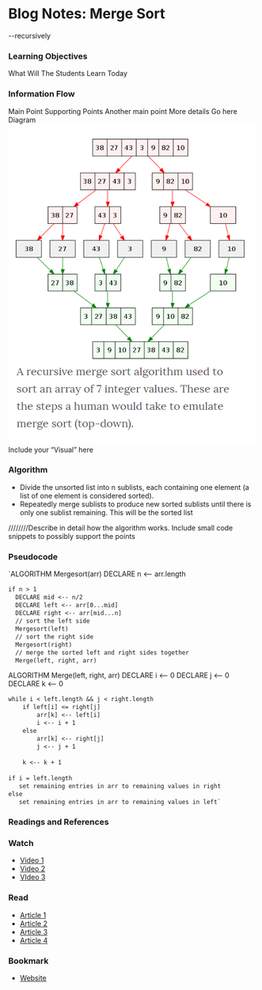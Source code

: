 # Blog Notes: Merge Sort



--recursively

### Learning Objectives
What
Will
The
Students
Learn
Today

### Information Flow
Main Point
Supporting Points
Another main point
More details
Go here
Diagram
![Merge Sort](./image/mergeSort.png)
Include your “Visual” here

### Algorithm

* Divide the unsorted list into n sublists, each containing one element (a list of one element is considered sorted).
* Repeatedly merge sublists to produce new sorted sublists until there is only one sublist remaining. This will be the sorted list

////////Describe in detail how the algorithm works. Include small code snippets to possibly support the points

### Pseudocode
`ALGORITHM Mergesort(arr)
    DECLARE n <-- arr.length
           
    if n > 1
      DECLARE mid <-- n/2
      DECLARE left <-- arr[0...mid]
      DECLARE right <-- arr[mid...n]
      // sort the left side
      Mergesort(left)
      // sort the right side
      Mergesort(right)
      // merge the sorted left and right sides together
      Merge(left, right, arr)

ALGORITHM Merge(left, right, arr)
    DECLARE i <-- 0
    DECLARE j <-- 0
    DECLARE k <-- 0

    while i < left.length && j < right.length
        if left[i] <= right[j]
            arr[k] <-- left[i]
            i <-- i + 1
        else
            arr[k] <-- right[j]
            j <-- j + 1
            
        k <-- k + 1

    if i = left.length
       set remaining entries in arr to remaining values in right
    else
       set remaining entries in arr to remaining values in left`
    
### Readings and References

### Watch
- [Video 1](https://www.youtube.com/watch?v=XaqR3G_NVoo)
- [Video 2](https://www.youtube.com/watch?v=4VqmGXwpLqc)
- [VIdeo 3](https://www.youtube.com/watch?v=es2T6KY45cA)


### Read

- [Article 1](https://www.geeksforgeeks.org/merge-sort/)
- [Article 2](https://www.tutorialspoint.com/data_structures_algorithms/merge_sort_algorithm.htm)
- [Article 3](https://www.wikiwand.com/en/Merge_sort)
- [Article 4](https://medium.com/karuna-sehgal/a-simplified-explanation-of-merge-sort-77089fe03bb2)

### Bookmark

- [Website]()